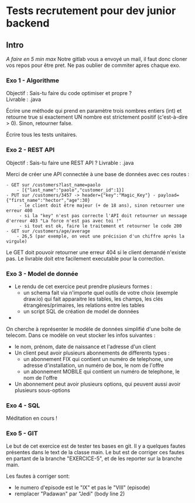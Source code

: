 # Tests recrutement pour dev junior backend

## Intro
_A faire en 5 min max_
Notre gitlab vous a envoyé un mail, il faut donc cloner vos repos pour être pret.
Ne pas oublier de commiter apres chaque exo.


### Exo 1 - Algorithme
Objectif : Sais-tu faire du code optimiser et propre ?    
Livrable : .java

Écrire une méthode qui prend en paramètre trois nombres entiers (int) et retourne true si exactement UN nombre est strictement positif (c'est-à-dire > 0).
Sinon, retourner false.

Écrire tous les tests unitaires.


### Exo 2 - REST API
Objectif : Sais-tu faire une REST API ?
Livrable : .java

Merci de créer une API connectée à une base de données avec ces routes :

    - GET sur /customers?last_name=paolo
        - [{"last_name":"paolo","customer_id":1}]
    - PUT sur /customers/3457 -> header={"key":"Magic_Key"} - payload={"first_name":"hector","age":30}
         - le client doit être majeur (+ de 18 ans), sinon retourner une erreur 400
         - si la "key" n'est pas correcte l'API doit retourner un message d'erreur 403 "La force n'est pas avec toi !"
         - si tout est ok, faire le traitement et retourner le code 200
    - GET sur /customers/age/average
        - 26,5 (par exemple, on veut une précision d'un chiffre après la virgule)

Le GET doit pouvoir retourner une erreur 404 si le client demandé n'existe pas.
Le livrable doit etre facilement executable pour la correction.


### Exo 3 - Model de donnée
* Le rendu de cet exercice peut prendre plusieurs formes : 
  - un schema fait via n'importe quel outils de votre choix (exemple draw.io) qui fait apparaitre les tables, les champs, les clés étrangères/primaires, les relations entre les tables
  - un script SQL de création de model de données
* 

On cherche à représenter le modèle de données simplifié d'une boîte de telecom.
Dans ce modèle on veut stocker les infos suivantes :
- le nom, prénom, date de naissance et l'adresse d'un client
- Un client peut avoir plusieurs abonnements de differents types :
    - un abonnement FIX qui contient un numéro de telephone, une adresse d'installation, un numéro de box, le nom de l'offre
    - un abonnement MOBILE qui contient un numéro de telephone, le nom de l'offre
- Un abonnement peut avoir plusieurs options, qui peuvent aussi avoir plusieurs sous-options


### Exo 4 - SQL
Méditation en cours !


### Exo 5 - GIT
Le but de cet exercice est de tester tes bases en git.
Il y a quelques fautes présentes dans le text de la classe main. Le but est de corriger ces fautes en partant de la branche "EXERCICE-5", et de les reporter sur la branche main.

Les fautes à corriger sont:
- le numero d'episode est le "IX" et pas le "VIII" (episode)
- remplacer "Padawan" par "Jedi" (body line 2)
